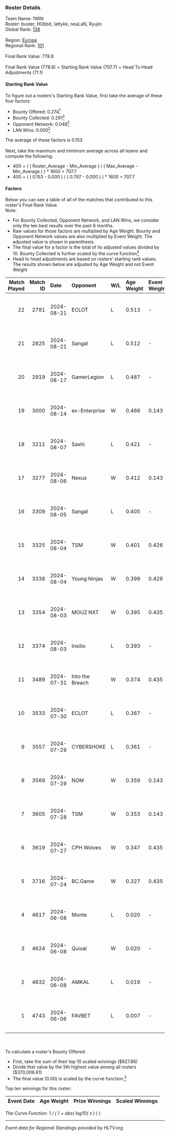 ### Roster Details<br />
Team Name: 1WIN<br />
Roster: buster, HObbit, lattykk, neaLaN, Ryujin<br />
Global Rank: [138](../../standings_global_2024_12_02.md)<br />
<br />
Region: [Europe]( ../../standings_europe_2024_12_02.md)<br />
Regional Rank: [101]( ../../standings_europe_2024_12_02.md)<br />
<br />
Final Rank Value:  778.8<br />
<br />
Final Rank Value (778.8) = Starting Rank Value (707.7) + Head To Head Adjustments (71.1)<br />

#### Starting Rank Value<br />
To figure out a rosters's Starting Rank Value, first take the average of these four factors:<br />
- Bounty Offered: 0.274[<sup>1</sup>](#table2)
- Bounty Collected: 0.291[<sup>2</sup>](#table1)
- Opponent Network: 0.048[<sup>2</sup>](#table1)
- LAN Wins: 0.000[<sup>2</sup>](#table1)

The average of these factors is 0.153<br />
<br />
Next, take the maximum and minimum average across all teams and compute the following:<br />
- 400 + ( ( Roster_Average - Min_Average ) / ( Max_Average - Min_Average ) ) * 1600 = 707.7
- 400 + ( ( 0.153 - 0.000 ) / ( 0.797 - 0.000 ) ) * 1600 = 707.7


#### Factors<br />
Below you can see a table of all of the matches that contributed to this roster's Final Rank Value.<br />
Note:<br />

- For Bounty Collected, Opponent Network, and LAN Wins, we consider only the ten best results over the past 6 months.
- Raw values for those factors are multiplied by Age Weight. Bounty and Opponent Network values are also multiplied by Event Weight. The adjusted value is shown in parenthesis.
- The final value for a factor is the total of its adjusted values divided by 10. Bounty Collected is further scaled by the curve function[<sup>3</sup>](#curveFunction)
- Head to head adjustments are based on rosters' starting rank values. The results shown below are adjusted by Age Weight and not Event Weight
<span id="table1"></span><br />


| Match Played | Match ID | Date       | Opponent        | W/L | Age Weight | Event Weight | Bounty Collected | Opponent Network | LAN Wins  | H2H Adj. | Roster                                  |
| -: | -: | :- | :- | :- | :- | :- | :- | :- | :- | -: | :- |
|           22 |     2781 | 2024-08-21 | ECLOT           | L   | 0.513      | -            | -                | -                | -         |    -0.58 | buster, HObbit, lattykk, neaLaN, Ryujin |
|           21 |     2825 | 2024-08-21 | Sangal          | L   | 0.512      | -            | -                | -                | -         |    -0.48 | buster, HObbit, lattykk, neaLaN, Ryujin |
|           20 |     2919 | 2024-08-17 | GamerLegion     | L   | 0.487      | -            | -                | -                | -         |    -0.54 | buster, HObbit, lattykk, neaLaN, Ryujin |
|           19 |     3000 | 2024-08-14 | ex-Enterprise   | W   | 0.466      | 0.143        | 0.014 (0.001)    | 0.322 (0.021)    | 0 (0.000) |    10.93 | buster, HObbit, lattykk, neaLaN, Ryujin |
|           18 |     3211 | 2024-08-07 | Sashi           | L   | 0.421      | -            | -                | -                | -         |    -2.17 | buster, HObbit, lattykk, neaLaN, Ryujin |
|           17 |     3277 | 2024-08-06 | Nexus           | W   | 0.412      | 0.143        | 0.286 (0.017)    | 0.747 (0.044)    | 0 (0.000) |    12.71 | buster, HObbit, lattykk, neaLaN, Ryujin |
|           16 |     3309 | 2024-08-05 | Sangal          | L   | 0.405      | -            | -                | -                | -         |    -0.35 | buster, HObbit, lattykk, neaLaN, Ryujin |
|           15 |     3325 | 2024-08-04 | TSM             | W   | 0.401      | 0.426        | 0.046 (0.008)    | 0.635 (0.108)    | 0 (0.000) |     9.75 | buster, HObbit, lattykk, neaLaN, Ryujin |
|           14 |     3338 | 2024-08-04 | Young Ninjas    | W   | 0.399      | 0.426        | 0.003 (0.000)    | 0.216 (0.037)    | 0 (0.000) |     6.54 | buster, HObbit, lattykk, neaLaN, Ryujin |
|           13 |     3354 | 2024-08-03 | MOUZ NXT        | W   | 0.395      | 0.435        | 0.016 (0.003)    | 0.190 (0.033)    | 0 (0.000) |     7.88 | buster, HObbit, lattykk, neaLaN, Ryujin |
|           12 |     3374 | 2024-08-03 | Insilio         | L   | 0.393      | -            | -                | -                | -         |    -3.29 | buster, HObbit, lattykk, neaLaN, Ryujin |
|           11 |     3489 | 2024-07-31 | Into the Breach | W   | 0.374      | 0.435        | 0.007 (0.001)    | 0.639 (0.104)    | 0 (0.000) |     8.94 | buster, HObbit, lattykk, neaLaN, Ryujin |
|           10 |     3533 | 2024-07-30 | ECLOT           | L   | 0.367      | -            | -                | -                | -         |    -0.21 | buster, HObbit, lattykk, neaLaN, Ryujin |
|            9 |     3557 | 2024-07-29 | CYBERSHOKE      | L   | 0.361      | -            | -                | -                | -         |    -3.15 | buster, HObbit, lattykk, neaLaN, Ryujin |
|            8 |     3569 | 2024-07-29 | NOM             | W   | 0.359      | 0.143        | 0.000 (0.000)    | 0.056 (0.003)    | 0 (0.000) |     2.71 | buster, HObbit, lattykk, neaLaN, Ryujin |
|            7 |     3605 | 2024-07-28 | TSM             | W   | 0.353      | 0.143        | 0.046 (0.002)    | 0.635 (0.032)    | 0 (0.000) |     8.99 | buster, HObbit, lattykk, neaLaN, Ryujin |
|            6 |     3619 | 2024-07-27 | CPH Wolves      | W   | 0.347      | 0.435        | 0.004 (0.001)    | 0.277 (0.042)    | 0 (0.000) |     6.61 | buster, HObbit, lattykk, neaLaN, Ryujin |
|            5 |     3716 | 2024-07-24 | BC.Game         | W   | 0.327      | 0.435        | 0.024 (0.003)    | 0.432 (0.061)    | 0 (0.000) |     7.25 | buster, HObbit, lattykk, neaLaN, Ryujin |
|            4 |     4617 | 2024-06-08 | Monte           | L   | 0.020      | -            | -                | -                | -         |    -0.38 | buster, Jyo, lattykk, neaLaN, Ryujin    |
|            3 |     4624 | 2024-06-08 | Quixal          | W   | 0.020      | -            | -                | -                | -         |     0.10 | buster, Jyo, lattykk, neaLaN, Ryujin    |
|            2 |     4632 | 2024-06-08 | AMKAL           | L   | 0.019      | -            | -                | -                | -         |    -0.15 | buster, Jyo, lattykk, neaLaN, Ryujin    |
|            1 |     4743 | 2024-06-06 | FAVBET          | L   | 0.007      | -            | -                | -                | -         |    -0.04 | buster, Jyo, lattykk, neaLaN, Ryujin    |

<br />
<span id="table2"></span><br />
To calculate a roster's Bounty Offered:<br />

- First, take the sum of their top 10 scaled winnings ($827.86)
- Divide that value by the 5th highest value among all rosters ($370,006.61)
- The final value (0.00) is scaled by the curve function.[<sup>3</sup>](#curveFunction)

Top ten winnings for this roster:<br />

| Event Date | Age Weight | Prize Winnings | Scaled Winnings |
| :- | -: | :- | :- |


<span id="curveFunction"></span>_The Curve Function: 1 / ( 1 + abs( log10( x ) ) )_<br />

---
_Event data for Regional Standings provided by HLTV.org_<br />
